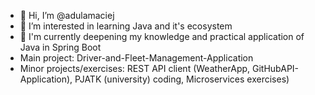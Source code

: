- 👋 Hi, I’m @adulamaciej
- 👀 I’m interested in learning Java and it's ecosystem
- 🌱 I'm currently deepening my knowledge and practical application of Java in Spring Boot
- Main project: Driver-and-Fleet-Management-Application
- Minor projects/exercises: REST API client (WeatherApp, GitHubAPI-Application), PJATK (university) coding, Microservices exercises)

<!---
adulamaciej/adulamaciej is a ✨ special ✨ repository because its `README.md` (this file) appears on your GitHub profile.
You can click the Preview link to take a look at your changes.
--->
